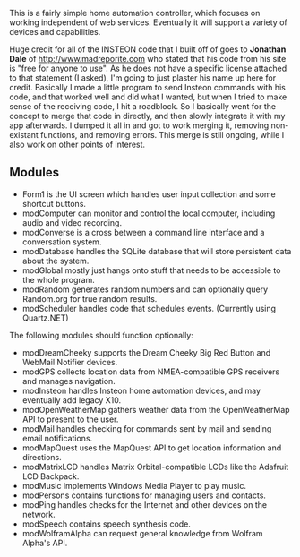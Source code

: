 This is a fairly simple home automation controller, which focuses on working independent of web services. Eventually it will support a variety of devices and capabilities.

Huge credit for all of the INSTEON code that I built off of goes to **Jonathan Dale** of http://www.madreporite.com who stated that his code from his site is "free for anyone to use". As he does not have a specific license attached to that statement (I asked), I'm going to just plaster his name up here for credit. Basically I made a little program to send Insteon commands with his code, and that worked well and did what I wanted, but when I tried to make sense of the receiving code, I hit a roadblock. So I basically went for the concept to merge that code in directly, and then slowly integrate it with my app afterwards. I dumped it all in and got to work merging it, removing non-existant functions, and removing errors. This merge is still ongoing, while I also work on other points of interest.

## Modules ##

* Form1 is the UI screen which handles user input collection and some shortcut buttons.
* modComputer can monitor and control the local computer, including audio and video recording.
* modConverse is a cross between a command line interface and a conversation system.
* modDatabase handles the SQLite database that will store persistent data about the system.
* modGlobal mostly just hangs onto stuff that needs to be accessible to the whole program.
* modRandom generates random numbers and can optionally query Random.org for true random results.
* modScheduler handles code that schedules events. (Currently using Quartz.NET)

The following modules should function optionally:
* modDreamCheeky supports the Dream Cheeky Big Red Button and WebMail Notifier devices.
* modGPS collects location data from NMEA-compatible GPS receivers and manages navigation.
* modInsteon handles Insteon home automation devices, and may eventually add legacy X10.
* modOpenWeatherMap gathers weather data from the OpenWeatherMap API to present to the user.
* modMail handles checking for commands sent by mail and sending email notifications.
* modMapQuest uses the MapQuest API to get location information and directions.
* modMatrixLCD handles Matrix Orbital-compatible LCDs like the Adafruit LCD Backpack.
* modMusic implements Windows Media Player to play music.
* modPersons contains functions for managing users and contacts.
* modPing handles checks for the Internet and other devices on the network.
* modSpeech contains speech synthesis code.
* modWolframAlpha can request general knowledge from Wolfram Alpha's API.